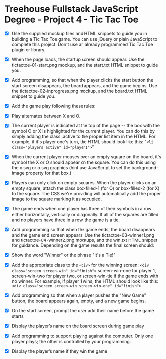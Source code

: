 # Treehouse Fullstack JavaScript Degree - Project 4 - Tic Tac Toe

- [x] Use the supplied mockup files and HTML snippets to guide you in building a Tic Tac Toe game. You can use jQuery or plain JavaScript to complete this project. Don't use an already programmed Tic Tac Toe plugin or library.

- [x] When the page loads, the startup screen should appear. Use the tictactoe-01-start.png mockup, and the start.txt HTML snippet to guide you.

- [x] Add programming, so that when the player clicks the start button the start screen disappears, the board appears, and the game begins. Use the tictactoe-02-inprogress.png mockup, and the board.txt HTML snippet to guide you.

- [x] Add the game play following these rules:

- [x] Play alternates between X and O.

- [x] The current player is indicated at the top of the page -- the box with the symbol O or X is highlighted for the current player. You can do this by simply adding the class .active to the proper list item in the HTML. For example, if it's player one's turn, the HTML should look like this: "`<li class="players active" id="player1">`"

- [x] When the current player mouses over an empty square on the board, it's symbol the X or O should appear on the square. You can do this using the x.svg or o.svg graphics (hint use JavaScript to set the background-image property for that box.)

- [x] Players can only click on empty squares. When the player clicks on an empty square, attach the class box-filled-1 (for O) or box-filled-2 (for X) to the square. The CSS we're providing will automatically add the proper image to the square marking it as occupied.

- [x] The game ends when one player has three of their symbols in a row either horizontally, vertically or diagonally. If all of the squares are filled and no players have three in a row, the game is a tie.

- [x] Add programming so that when the game ends, the board disappears and the game end screen appears. Use the tictactoe-03-winner1.png and tictactoe-04-winner2.png mockups, and the win.txt HTML snippet for guidance. Depending on the game results the final screen should:

- [x] Show the word "Winner" or the phrase "It's a Tie!"

- [x] Add the appropriate class to the `<div>` for the winning screen: `<div class="screen screen-win" id="finish">` screen-win-one for player 1, screen-win-two for player two, or screen-win-tie if the game ends with no winner. For example, if player 1 wins, the HTML should look like this: `<div class="screen screen-win screen-win-one" id="finish">`

- [x] Add programming so that when a player pushes the "New Game" button, the board appears again, empty, and a new game begins.

- [x] On the start screen, prompt the user add their name before the game starts

- [x] Display the player’s name on the board screen during game play

- [x] Add programming to support playing against the computer. Only one player plays; the other is controlled by your programming.

- [x] Display the player’s name if they win the game
